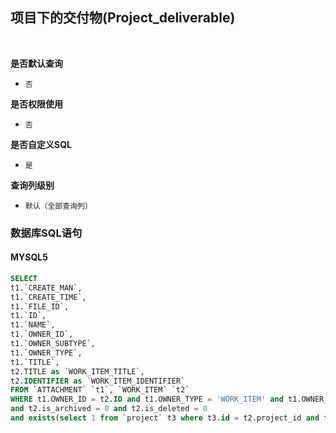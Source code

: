 ## 项目下的交付物(Project_deliverable) <!-- {docsify-ignore-all} -->



<br>
<p class="panel-title"><b>是否默认查询</b></p>

* `否`

<p class="panel-title"><b>是否权限使用</b></p>

* `否`

<p class="panel-title"><b>是否自定义SQL</b></p>

* `是`

<p class="panel-title"><b>查询列级别</b></p>

* `默认（全部查询列）`




### 数据库SQL语句

#### MYSQL5

```sql
SELECT
t1.`CREATE_MAN`,
t1.`CREATE_TIME`,
t1.`FILE_ID`,
t1.`ID`,
t1.`NAME`,
t1.`OWNER_ID`,
t1.`OWNER_SUBTYPE`,
t1.`OWNER_TYPE`,
t1.`TITLE`,
t2.TITLE as `WORK_ITEM_TITLE`,
t2.IDENTIFIER as `WORK_ITEM_IDENTIFIER`
FROM `ATTACHMENT` `t1`, `WORK_ITEM` `t2`
WHERE t1.OWNER_ID = t2.ID and t1.OWNER_TYPE = 'WORK_ITEM' and t1.OWNER_SUBTYPE = 'DELIVERABLE'
and t2.is_archived = 0 and t2.is_deleted = 0
and exists(select 1 from `project` t3 where t3.id = t2.project_id and t3.id = #{ctx.webcontext.project_id})

```
